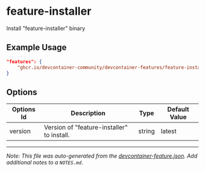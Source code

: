 
# feature-installer

Install "feature-installer" binary

## Example Usage

```json
"features": {
    "ghcr.io/devcontainer-community/devcontainer-features/feature-installer:0.0.1": {}
}
```

## Options

| Options Id | Description | Type | Default Value |
|-----|-----|-----|-----|
| version | Version of "feature-installer" to install. | string | latest |



---

_Note: This file was auto-generated from the [devcontainer-feature.json](https://github.com/devcontainer-community/devcontainer-features/blob/main/src/feature-installer/devcontainer-feature.json).  Add additional notes to a `NOTES.md`._
